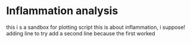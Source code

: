 # Inflammation analysis

this i s a sandbox for plotting script
this is about inflammation, i suppose!
adding line to try
add a second line because the first worked
